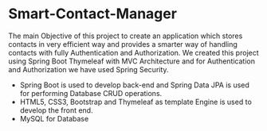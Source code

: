 # Smart-Contact-Manager
The main Objective of this project to create an application which stores contacts in very efficient way and provides a smarter way of handling contacts with fully Authentication and Authorization. We created this project using Spring Boot Thymeleaf with MVC Architecture and for Authentication and Authorization we have used Spring Security.
- Spring Boot is used to develop back-end and Spring Data JPA is used for performing Database CRUD operations.
- HTML5, CSS3, Bootstrap and Thymeleaf as template Engine is used to develop the front end.
- MySQL for Database
